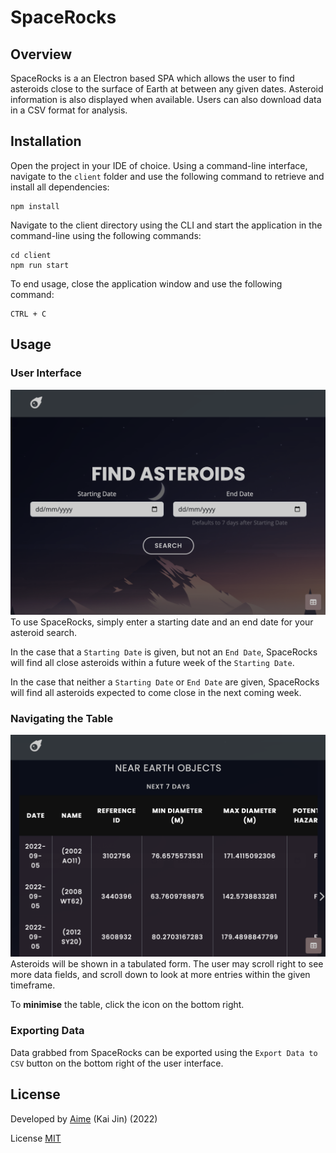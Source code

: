# SpaceRocks
 
 ## Overview
 SpaceRocks is a an Electron based SPA which allows the user to find asteroids close to the surface of Earth at between any given dates. Asteroid information is also displayed when available. Users can also download data in a CSV format for analysis.

## Installation
Open the project in your IDE of choice. Using a command-line interface, navigate to the ```client``` folder and use the following command to retrieve and install all dependencies:
```
npm install
```

Navigate to the client directory using the CLI and start the application in the command-line using the following commands:
```
cd client
npm run start
```

To end usage, close the application window and use the following command:
```
CTRL + C
```
## Usage
### User Interface
![UI](/img/userInterface.png)
To use SpaceRocks, simply enter a starting date and an end date for your asteroid search.

In the case that a ```Starting Date``` is given, but not an ```End Date```, SpaceRocks will find all close asteroids within a future week of the ```Starting Date```.

In the case that neither a ```Starting Date``` or ```End Date``` are given, SpaceRocks will find all asteroids expected to come close in the next coming week.

### Navigating the Table
![UI](/img/data.png)
Asteroids will be shown in a tabulated form. The user may scroll right to see more data fields, and scroll down to look at more entries within the given timeframe.

To **minimise** the table, click the icon on the bottom right.

### Exporting Data
Data grabbed from SpaceRocks can be exported using the ```Export Data to CSV``` button on the bottom right of the user interface.

## License
Developed by [Aime](https://www.github.com/kai-jinny) (Kai Jin) (2022)

License [MIT](https://choosealicense.com/licenses/mit/)